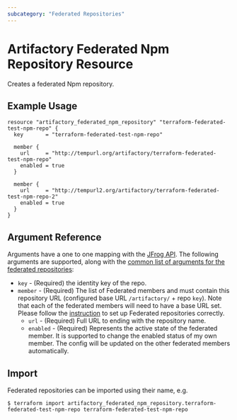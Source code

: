 ```yaml
---
subcategory: "Federated Repositories"
---
```

# Artifactory Federated Npm Repository Resource

Creates a federated Npm repository.

## Example Usage

```hcl
resource "artifactory_federated_npm_repository" "terraform-federated-test-npm-repo" {
  key       = "terraform-federated-test-npm-repo"

  member {
    url     = "http://tempurl.org/artifactory/terraform-federated-test-npm-repo"
    enabled = true
  }

  member {
    url     = "http://tempurl2.org/artifactory/terraform-federated-test-npm-repo-2"
    enabled = true
  }
}
```

## Argument Reference

Arguments have a one to one mapping with the [JFrog API](https://www.jfrog.com/confluence/display/JFROG/Repository+Configuration+JSON#RepositoryConfigurationJSON-FederatedRepository). 
The following arguments are supported, along with the [common list of arguments for the federated repositories](local.md):

* `key` - (Required) the identity key of the repo.
* `member` - (Required) The list of Federated members and must contain this repository URL (configured base URL
  `/artifactory/` + repo `key`). Note that each of the federated members will need to have a base URL set.
  Please follow the [instruction](https://www.jfrog.com/confluence/display/JFROG/Working+with+Federated+Repositories#WorkingwithFederatedRepositories-SettingUpaFederatedRepository)
  to set up Federated repositories correctly.
  * `url` - (Required) Full URL to ending with the repository name.
  * `enabled` - (Required) Represents the active state of the federated member. It is supported to change the enabled
    status of my own member. The config will be updated on the other federated members automatically.



## Import

Federated repositories can be imported using their name, e.g.
```
$ terraform import artifactory_federated_npm_repository.terraform-federated-test-npm-repo terraform-federated-test-npm-repo
```
